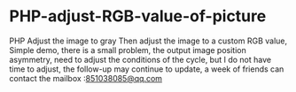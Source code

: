 # PHP-adjust-RGB-value-of-picture
PHP Adjust the image to gray Then adjust the image to a custom RGB value,
Simple demo, there is a small problem, the output image position asymmetry, need to adjust the conditions of the cycle, but I do not have time to adjust, the follow-up may continue to update, a week of friends can contact the mailbox :851038085@qq.com
